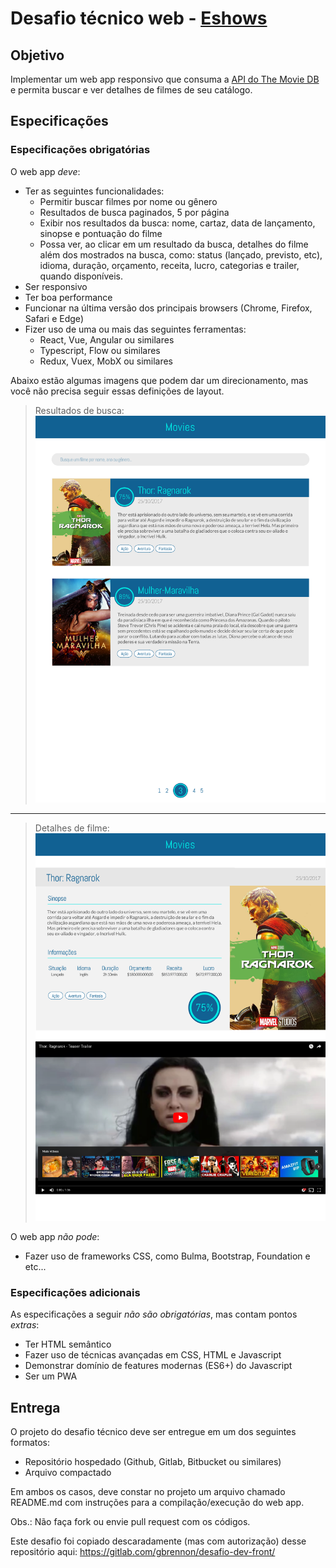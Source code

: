 # Desafio técnico web - [Eshows](https://www.eshows.com.br)

## Objetivo

Implementar um web app responsivo que consuma a [API do The Movie DB](https://www.themoviedb.org/documentation/api) e permita buscar e ver detalhes de filmes de seu catálogo.

## Especificações
### Especificações obrigatórias

O web app _deve_:

- Ter as seguintes funcionalidades:
    - Permitir buscar filmes por nome ou gênero
    - Resultados de busca paginados, 5 por página
    - Exibir nos resultados da busca: nome, cartaz, data de lançamento, sinopse e pontuação do filme
    - Possa ver, ao clicar em um resultado da busca, detalhes do filme além dos mostrados na busca, como: status (lançado, previsto, etc), idioma, duração, orçamento, receita, lucro, categorias e trailer, quando disponíveis.
- Ser responsivo
- Ter boa performance
- Funcionar na última versão dos principais browsers (Chrome, Firefox, Safari e Edge)
- Fizer uso de uma ou mais das seguintes ferramentas:
    - React, Vue, Angular ou similares
    - Typescript, Flow ou similares
    - Redux, Vuex, MobX ou similares

Abaixo estão algumas imagens que podem dar um direcionamento, mas você não precisa seguir essas definições de layout.

> Resultados de busca:
> ![](assets/lista.jpeg)

---

> Detalhes de filme:
> ![](assets/filme.jpeg)

O web app _não pode_:

- Fazer uso de frameworks CSS, como Bulma, Bootstrap, Foundation e etc...

### Especificações adicionais

As especificações a seguir _não são obrigatórias_, mas contam pontos _extras_:

- Ter HTML semântico
- Fazer uso de técnicas avançadas em CSS, HTML e Javascript
- Demonstrar domínio de features modernas (ES6+) do Javascript
- Ser um PWA

## Entrega

O projeto do desafio técnico deve ser entregue em um dos seguintes formatos:
- Repositório hospedado (Github, Gitlab, Bitbucket ou similares)
- Arquivo compactado

Em ambos os casos, deve constar no projeto um arquivo chamado README.md com instruções para a compilação/execução do web app.

Obs.: Não faça fork ou envie pull request com os códigos.

Este desafio foi copiado descaradamente (mas com autorização) desse repositório aqui: https://gitlab.com/gbrennon/desafio-dev-front/